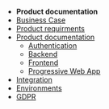 <!-- docs/_sidebar.md -->

- **Product documentation**
- [Business Case](Dialogue_time/Business_case/Business_case.md)
- [Product requirments](Dialogue_time/Product_requirments/index.md)
- [Product documentation](Dialogue_time/Product_documentation/Product_documentation.md)
  - [Authentication](Dialogue_time/Product_documentation/Authentication/Authentication.md)
  - [Backend](Dialogue_time/Product_documentation/Back_end/Backend.md)
  - [Frontend](Dialogue_time/Product_documentation/Front_end/Frontend.md)
  - [Progressive Web App](Dialogue_time/Product_documentation/PWA/PWA.md)
- [Integration](Dialogue_time/Integration/Integrations.md)
- [Environments](Dialogue_time/Environments/Environments.md)
- [GDPR](Dialogue_time/GDPR/GDPR.md)

